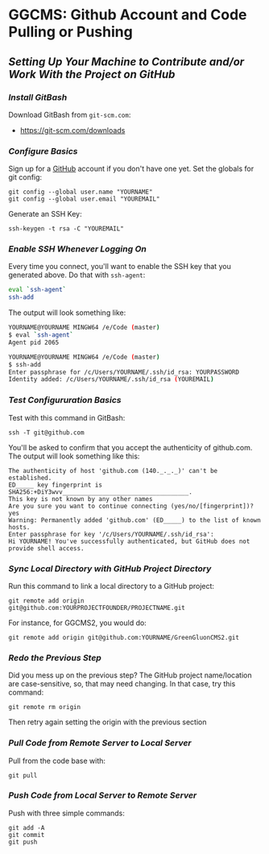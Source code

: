 # GGCMS: Github Account and Code Pulling or Pushing
## _Setting Up Your Machine to Contribute and/or Work With the Project on GitHub_

### **_Install GitBash_**

Download GitBash from `git-scm.com`:

- https://git-scm.com/downloads

### **_Configure Basics_**

Sign up for a [GitHub](https://www.github.com/) account if you don't have one yet.  Set the globals for git config:

```ssh
git config --global user.name "YOURNAME"
git config --global user.email "YOUREMAIL"
```

Generate an SSH Key:

```ssh
ssh-keygen -t rsa -C "YOUREMAIL"
```

### **_Enable SSH Whenever Logging On_**

Every time you connect, you'll want to enable the SSH key that you generated above.  Do that with `ssh-agent`:

```sh
eval `ssh-agent`
ssh-add
```

The output will look something like:

```sh
YOURNAME@YOURNAME MINGW64 /e/Code (master)
$ eval `ssh-agent`
Agent pid 2065

YOURNAME@YOURNAME MINGW64 /e/Code (master)
$ ssh-add
Enter passphrase for /c/Users/YOURNAME/.ssh/id_rsa: YOURPASSWORD
Identity added: /c/Users/YOURNAME/.ssh/id_rsa (YOUREMAIL)
```

### **_Test Configururation Basics_**

Test with this command in GitBash:

```ssh
ssh -T git@github.com
```

You'll be asked to confirm that you accept the authenticity of github.com.  The output will look something like this:

```ssh
The authenticity of host 'github.com (140._._._)' can't be established.
ED_____ key fingerprint is SHA256:+DiY3wvv___________________________________.
This key is not known by any other names
Are you sure you want to continue connecting (yes/no/[fingerprint])? yes
Warning: Permanently added 'github.com' (ED_____) to the list of known hosts.
Enter passphrase for key '/c/Users/YOURNAME/.ssh/id_rsa':
Hi YOURNAME! You've successfully authenticated, but GitHub does not provide shell access.
```

### **_Sync Local Directory with GitHub Project Directory_**

Run this command to link a local directory to a GitHub project:

```ssh
git remote add origin git@github.com:YOURPROJECTFOUNDER/PROJECTNAME.git
```

For instance, for GGCMS2, you would do:

```ssh
git remote add origin git@github.com:YOURNAME/GreenGluonCMS2.git
```

### **_Redo the Previous Step_**

Did you mess up on the previous step?  The GitHub project name/location are case-sensitive, so, that may need changing.  In that case, try this command:

```ssh
git remote rm origin
```

Then retry again setting the origin with the previous section

### **_Pull Code from Remote Server to Local Server_**

Pull from the code base with:

```ssh
git pull
```

### **_Push Code from Local Server to Remote Server_**

Push with three simple commands:

```ssh
git add -A
git commit
git push
```